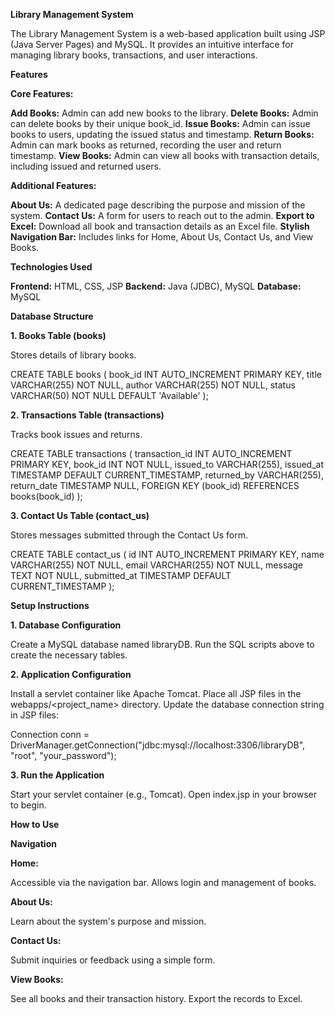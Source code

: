 **Library Management System**

The Library Management System is a web-based application built using JSP (Java Server Pages) and MySQL. It provides an intuitive interface for managing library books, transactions, and user interactions.

**Features**

**Core Features:**

**Add Books:** Admin can add new books to the library.
**Delete Books:** Admin can delete books by their unique book_id.
**Issue Books:** Admin can issue books to users, updating the issued status and timestamp.
**Return Books:** Admin can mark books as returned, recording the user and return timestamp.
**View Books:** Admin can view all books with transaction details, including issued and returned users.

**Additional Features:**

**About Us:** A dedicated page describing the purpose and mission of the system.
**Contact Us:** A form for users to reach out to the admin.
**Export to Excel:** Download all book and transaction details as an Excel file.
**Stylish Navigation Bar:** Includes links for Home, About Us, Contact Us, and View Books.

**Technologies Used**

**Frontend:** HTML, CSS, JSP
**Backend:** Java (JDBC), MySQL
**Database:** MySQL

**Database Structure**

**1. Books Table (books)**

Stores details of library books.

CREATE TABLE books (
    book_id INT AUTO_INCREMENT PRIMARY KEY,
    title VARCHAR(255) NOT NULL,
    author VARCHAR(255) NOT NULL,
    status VARCHAR(50) NOT NULL DEFAULT 'Available'
);

**2. Transactions Table (transactions)**

Tracks book issues and returns.

CREATE TABLE transactions (
    transaction_id INT AUTO_INCREMENT PRIMARY KEY,
    book_id INT NOT NULL,
    issued_to VARCHAR(255),
    issued_at TIMESTAMP DEFAULT CURRENT_TIMESTAMP,
    returned_by VARCHAR(255),
    return_date TIMESTAMP NULL,
    FOREIGN KEY (book_id) REFERENCES books(book_id)
);

**3. Contact Us Table (contact_us)**

Stores messages submitted through the Contact Us form.

CREATE TABLE contact_us (
    id INT AUTO_INCREMENT PRIMARY KEY,
    name VARCHAR(255) NOT NULL,
    email VARCHAR(255) NOT NULL,
    message TEXT NOT NULL,
    submitted_at TIMESTAMP DEFAULT CURRENT_TIMESTAMP
);

**Setup Instructions**

**1. Database Configuration**

Create a MySQL database named libraryDB.
Run the SQL scripts above to create the necessary tables.

**2. Application Configuration**

Install a servlet container like Apache Tomcat.
Place all JSP files in the webapps/<project_name> directory.
Update the database connection string in JSP files:

Connection conn = DriverManager.getConnection("jdbc:mysql://localhost:3306/libraryDB", "root", "your_password");

**3. Run the Application**

Start your servlet container (e.g., Tomcat).
Open index.jsp in your browser to begin.

**How to Use**

**Navigation**

**Home:**

Accessible via the navigation bar.
Allows login and management of books.

**About Us:**

Learn about the system's purpose and mission.

**Contact Us:**

Submit inquiries or feedback using a simple form.

**View Books:**

See all books and their transaction history.
Export the records to Excel.
